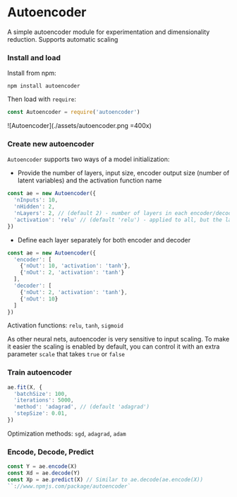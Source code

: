 # Autoencoder
A simple autoencoder module for experimentation and dimensionality reduction. Supports automatic scaling

### Install and load
Install from npm:
```
npm install autoencoder
```

Then load with `require`:
```javascript
const Autoencoder = require('autoencoder')
```

![Autoencoder](./assets/autoencoder.png =400x)

### Create new autoencoder
`Autoencoder` supports two ways of a model initialization:
- Provide the number of layers, input size, encoder output size (number of latent variables) and the activation function name
```javascript
const ae = new Autoencoder({
  'nInputs': 10,
  'nHidden': 2,
  'nLayers': 2, // (default 2) - number of layers in each encoder/decoder
  'activation': 'relu' // (default 'relu') - applied to all, but the last layer
})
```
- Define each layer separately for both encoder and decoder
```javascript
const ae = new Autoencoder({
  'encoder': [
    {'nOut': 10, 'activation': 'tanh'},
    {'nOut': 2, 'activation': 'tanh'}
  ],
  'decoder': [
    {'nOut': 2, 'activation': 'tanh'},
    {'nOut': 10}
  ]
})
```

Activation functions: `relu`, `tanh`, `sigmoid`

As other neural nets, autoencoder is very sensitive to input scaling. To make it easier the scaling is enabled by default, you can control it with an extra parameter `scale` that takes `true` or `false`

### Train autoencoder
```javascript
ae.fit(X, {
  'batchSize': 100,
  'iterations': 5000,
  'method': 'adagrad', // (default 'adagrad')
  'stepSize': 0.01,
})
```

Optimization methods: `sgd`, `adagrad`, `adam`

### Encode, Decode, Predict
```javascript
const Y = ae.encode(X)
const Xd = ae.decode(Y)
const Xp = ae.predict(X) // Similar to ae.decode(ae.encode(X))
``://www.npmjs.com/package/autoencoder`
